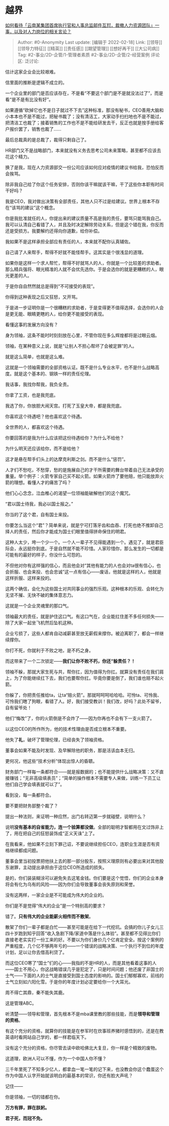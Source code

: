 # 越界
[如何看待「云南某集团首席执行官和人事总监邮件互怼，裁撤人力资源团队」一事，以及对人力岗位的相关言论？](https://www.zhihu.com/question/374143317/answer/1077388375)

> Author: #0-Anonymity
> Last update: [编辑于 2022-02-18]
> Link: [[领导]] [[领导力特征]] [[精英]] [[责任感]] [[期望管理]] [[想好再干]] [[大公司病]]
> Tag: #2-事业/2D-企管/1-管理者素质 #2-事业/2D-企管/2-经营案例
> 评论区:
> 泛讨论:

估计这家企业会比较艰难。

信里面的推断是逻辑不成立的。

一个企业里的部门是否应该存在，不是看“不要这个部门是不是就没法过了”，而是看“是不是有比没有好”。

如果遵循“砍掉它也不是日子就过不下去”这种标准，那没有秘书，CEO善用大脑和小本本也不是不能过，把秘书裁了；没有清洁工，大家动手扫扫地也不是不能过，把清洁工也裁了；接着销售的工作也不是不能给研发去干，反正也就是按手册给客户报价罢了，销售也裁了……

最后总裁真的是总裁了，裁得只剩自己了。

HR部门又不是战略部门，本来就没有义务去思考公司未来策略，甚至都不应该去花这个精力。

换了是我，现在人力资源部交一份公司应该如何应对疫情的建议书给我，恐怕反而会挨骂。

除非我自己给了你这个任务安排，否则你该干嘛就该干嘛，干了这些你本职有时间干好吗？

我是CEO，我对做出决策有全部责任，其他人只不过是给建议。世界上根本不存在“该骂的建议”这个概念。

你是我批准就任的人，你提出来的建议质量不高是我的责任，要骂只能骂我自己。我可以认清自己看错了人，并且及时决定解除劳动关系，但是这个错在我，你反而还是受损方。我要解约还得向你道歉，给你补偿。

我如果不是这样承担全部应有责任的人，本来就不配你认真辅佐。

自己请了人来帮手，帮得不好就不能怪帮手。这其实是个很浅显的道理。

如果你是这样一个求人帮忙，帮得不好就骂人的人，你就是一个比较差的求助者。那么精兵强将、眼光精准的人就不会优先选你。于是会选你的就是更糟糕的人，眼光更差的人。

于是你自自然然就总是得到“不可接受的表现”。

你得到这种表现之后又狂怒，又开骂。

于是进一步证明你是一个很糟糕的求助者，于是变得更不值得选择，会选你的人会是更无能、眼睛更瞎的人，给你更不能接受的表现。

看懂这事的发展方向没有？

身为领袖，这条不能时时刻刻放在心里，不管你现在多么辉煌都将是过眼云烟。

领袖，在某种意义上说，就是“让别人不担心帮坏了会被定罪”的人。

就是这么简单，也就是这么难。

这就是一个领袖需要的全部资格认证。既不是什么专业水平，也不是什么战略高度。就是这个基本的、钢铁一样的责任伦理。

我话事，我找你帮我，我负全责。

你拿了工资，也是我兜底。

我选了你，你放胆大闹天宫。打死了玉皇大帝，都是我兜底。

你喜欢这个待遇吧？他也喜欢这个待遇。

全世界的人，都喜欢这个待遇。

你要回答的是我为什么应该把这份待遇给你？为什么不给他？

为什么明天还应该给你，而不是给他？

这才是悬在帮手们头上的达摩克利斯之剑。而不是什么“惩罚”。

人才们不愁吃，不愁穿，愁的是施展自己的才干所需要的舞台带着自己无法承受的重量。举个例子：火箭专家自己买不起火箭。如果火箭炸了要他赔，他只能放弃火箭的理想。看懂人才的痛苦了吗？

他们心心念念，泣血椎心的渴望一位领袖能破解他们的这个魔咒。

“君以国士待我，我必以国士报之。”

你当的了这个君，自有国士来投。

你要怎么当这个“君”？简单来说，就是宁可打落牙齿和血吞、打死也绝不推卸自己择人的责任，然后你才能成为国士们眼里值得拼命保住的明君。

这种人太少，垮一个少一个。一个人一辈子不见得能遇到一个。遇见了，就是君臣际会，永远挺你到底。于是自然就不能不珍惜。人家珍惜你，那么发生的一切都是可能有的最好的样子，你没什么可怨的。

不但他对你有这样强的信心，而且他会对“其他有能力的人也会对ta很有信心，也会折服、也会来投、也会忠诚”这一点有信心——废话，他就是这样的人，他就是这样折服、这样来投的。

这两个确信，会化为这些国士对共同事业的强烈乐观。这种根本的乐观、会转化为无坚不摧、无快不破的集体意志力。

这就是一个企业灵魂里的那口气。

领袖最大的责任，就是护住这口气。有这口气在，企业能扛住差不多任何损失——除了大家一起坐飞机然后坠机这种。

企业亏损了，这些人都肯自动减薪甚至放无薪假来撑你。被迫离职了，都会一样继续撑你。

你打不死，你就利于不败之地，是不朽之身。

而这带来了一个二次锁定——**我们让你不败不朽，你还“躲责任？！**

领袖不躲，那就大家生死与共，帮你扛，因为值得为你扛。就算没有责任在我们肩上，为了你能继续扛下去，我们也要帮你扛。毕竟你要是倒了，我们谁也赔不起火箭。

你躲了，你把责任推给ta，让ta“赔火箭”。那就呵呵呵哈哈哈。可怜ta、可怜我、可怜我们瞎了狗眼，看错了人。好，我们接受教训！我们改，好吗？此处不留爷，自有留爷处！

他们“悔改”了，你的火箭倒是不会炸了——因为你再也不会有下一支火箭了。

以这位CEO的所作所为，他的技术性理由是否成立根本不重要。

他失了**礼**，破坏了管理伦理，已经丧失了领袖资格。

董事会如果不能及时发现、及早解除他的职务，那是活该血本无归。

更何况，他这些“技术分析”体现出惊人的昏聩。

财务部门一样每一条都符合——就是报数据的；也不能提供什么战略决策：又不直接赚钱；“无非高级填表员”；“简单的操作根本不需要专人来做，训练一下员工让他们自己学会填表就可以了”。

看到没，每一条都符合。

要不要把财务部整个裁了？

提出一种法则，来证明一种应然，出门右转迈第一步就碰壁，说明什么？

说明**没有基本的自省能力，连一个验算都没做**。全部的聪明才智都用在文过饰非上了，用在把自己的狂怒装饰成“正义天诛”上了。

在我看来，他如果不立刻下罪己诏，不要说继续担任CEO，连职业生涯是否有资格继续都成问题。

董事会里当初投票把他扶上去的那一部分股东，按照义理原则有必要出来对其他股东谢罪，主动提出承担由于这位CEO所造成的损失。

是的，你们装装糊涂可以避免失去这笔金钱。你们要是这个觉悟，你们的企业本身将会有化为乌有的风险——因为你们会导致董事会丧失原则和荣誉。

没有这两样，一家企业是不可能成为伟大的企业的。

你们是不是觉得“伟大的企业”是一个特别高的要求？

错了。**只有伟大的企业能薪火相传而不散架**。

散架了你们一辈子都是白忙——甚至可能是在给下一代挖坑。会搞的你儿子女儿三四十岁跑到知乎回答“收入急剧下降/家道中落是什么体验”。甚至都不见得比你们直接老老实实打一份工来的好。不要以为你们身价几个亿肯定安全。按这个案例的严重程度，几个亿不够两年亏的——一个错误的战略决策、一个执行不到位的年度计划，足以让你去借高利贷了。

而这位CEO寒了“国士”们的心——我指的不是HR的人，而是其他看着这事的人——国士不用心，你这战略错误几乎是犯定了，只是时间问题；他还废了非国士的士气——下面的人的士气是直接受到国士态度的影响的。国士们郁郁寡欢，前线的士气立刻如六阳化雪。于是你的年度计划必定要给你一个大耳光。

周不得亡其鼎，秦不能失其鹿。

这是管理ABC。

听清楚——领导和管理，首先根本不是mba课里教的那些技能，而是**领导和管理的资格**。

有这个充分的资格，就算你的技能是在参军时在炊事班养猪时感悟到的，还是在教英语时看网站自己学的，都一样君临天下。

没有这个充分的资格，你尽管去读中欧哈佛北大复旦，你一样是个精致的废物。

这道理，欧洲人可以不懂，作为一个中国人你不懂？

三千年里死了不知多少亿人，都拿血一笔一笔的记下来，也没教会你这个蠢蛋这个作为中国人认字开始就该明白的最基本的常识，你还有脸大声吼？

记住——

你是领袖，一切的错都在你。

**万方有罪，罪在朕躬。**

**君子死，而冠不免。**
